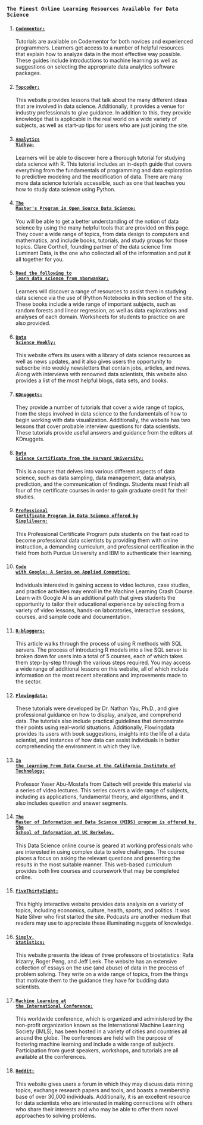 <b><h3><code>The Finest Online Learning Resources Available for Data Science</code></h3></b>


1. <b><h4><code><a href="https://codementor.io/community/topic/data-science">Codementor:</a></code></h4></b>
Tutorials are available on Codementor for both novices and experienced programmers. Learners get access to a number of helpful resources that explain how to analyze data in the most effective way possible. These guides include introductions to machine learning as well as suggestions on selecting the appropriate data analytics software packages.

2. <b><h4><code><a href="https://www.topcoder.com/community/data-science/data-science-tutorials/">Topcoder:</a></code></h4></b>
This website provides lessons that talk about the many different ideas that are involved in data science. Additionally, it provides a venue for industry professionals to give guidance. In addition to this, they provide knowledge that is applicable in the real world on a wide variety of subjects, as well as start-up tips for users who are just joining the site.

3. <b><h4><code><a href="https://www.analyticsvidhya.com/blog/2016/02/complete-tutorial-learn-data-science-scratch/">Analytics Vidhya:</a></code></h4></b>
Learners will be able to discover here a thorough tutorial for studying data science with R. This tutorial includes an in-depth guide that covers everything from the fundamentals of programming and data exploration to predictive modeling and the modification of data. There are many more data science tutorials accessible, such as one that teaches you how to study data science using Python.

4. <b><h4><code><a href="http://datasciencemasters.org/">The Master's Program in Open Source Data Science:</a></code></h4></b>
You will be able to get a better understanding of the notion of data science by using the many helpful tools that are provided on this page. They cover a wide range of topics, from data design to computers and mathematics, and include books, tutorials, and study groups for those topics. Clare Corthell, founding partner of the data science firm Luminant Data, is the one who collected all of the information and put it all together for you.

5. <b><h4><code><a href="http://learnds.com/">Read the following to learn data science from nborwankar:</a></code></h4></b>
Learners will discover a range of resources to assist them in studying data science via the use of IPython Notebooks in this section of the site. These books include a wide range of important subjects, such as random forests and linear regression, as well as data explorations and analyses of each domain. Worksheets for students to practice on are also provided.

6. <b><h4><code><a href="https://www.datascienceweekly.org/">Data Science Weekly:</a></code></h4></b>
This website offers its users with a library of data science resources as well as news updates, and it also gives users the opportunity to subscribe into weekly newsletters that contain jobs, articles, and news. Along with interviews with renowned data scientists, this website also provides a list of the most helpful blogs, data sets, and books.
7. <b><h4><code><a href="https://www.kdnuggets.com/2016/03/new-tutorials-section-r-python-data-visualization-data-science.html">KDnuggets:</a></code></h4></b>
They provide a number of tutorials that cover a wide range of topics, from the steps involved in data science to the fundamentals of how to begin working with data visualization. Additionally, the website has two lessons that cover probable interview questions for data scientists. These tutorials provide useful answers and guidance from the editors at KDnuggets.

8. <b><h4><code><a href="https://extension.harvard.edu/academics/professional-graduate-certificates/data-science-certificate">Data Science Certificate from the Harvard University:</a></code></h4></b>
This is a course that delves into various different aspects of data science, such as data sampling, data management, data analysis, prediction, and the communication of findings. Students must finish all four of the certificate courses in order to gain graduate credit for their studies.

9. <b><h4><code><a href="https://www.simplilearn.com/pgp-data-science-certification-bootcamp-program">Professional Certificate Program in Data Science offered by Simplilearn:</a></code></h4></b>
This Professional Certificate Program puts students on the fast road to become professional data scientists by providing them with online instruction, a demanding curriculum, and professional certification in the field from both Purdue University and IBM to authenticate their learning.

10. <b><h4><code><a href="https://developers.google.com/machine-learning/crash-course/">Code with Google: A Series on Applied Computing:</a></code></h4></b>
Individuals interested in gaining access to video lectures, case studies, and practice activities may enroll in the Machine Learning Crash Course. Learn with Google AI is an additional path that gives students the opportunity to tailor their educational experience by selecting from a variety of video lessons, hands-on laboratories, interactive sessions, courses, and sample code and documentation.

11. <b><h4><code><a href="https://www.r-bloggers.com/2015/12/tutorial-data-science-with-sql-server-r-services/">R-bloggers:</a></code></h4></b>
This article walks through the process of using R methods with SQL servers. The process of introducing R models into a live SQL server is broken down for users into a total of 5 courses, each of which takes them step-by-step through the various steps required. You may access a wide range of additional lessons on this website, all of which include information on the most recent alterations and improvements made to the sector.

12. <b><h4><code><a href="https://flowingdata.com/category/tutorials/">Flowingdata:</a></code></h4></b>
These tutorials were developed by Dr. Nathan Yau, Ph.D., and give professional guidance on how to display, analyze, and comprehend data. The tutorials also include practical guidelines that demonstrate their points using real-world situations. Additionally, Flowingdata provides its users with book suggestions, insights into the life of a data scientist, and instances of how data can assist individuals in better comprehending the environment in which they live.

13. <b><h4><code><a href="https://home.work.caltech.edu/telecourse?_gl=1*1w5ublj*_ga*MjU2OTYyOTIxLjE2NzM4NTM1MjQ.*_ga_CG9EYRX7VL*MTY3NTA2MTg1MC40LjAuMTY3NTA2MTg1MC42MC4wLjA.">In the Learning From Data Course at the California Institute of Technology:</a></code></h4></b>
Professor Yaser Abu-Mostafa from Caltech will provide this material via a series of video lectures. This series covers a wide range of subjects, including as applications, fundamental theory, and algorithms, and it also includes question and answer segments.

14. <b><h4><code><a href="https://ischoolonline.berkeley.edu/data-science/">The Master of Information and Data Science (MIDS) program is offered by the School of Information at UC Berkeley.</a></code></h4></b>
This Data Science online course is geared at working professionals who are interested in using complex data to solve challenges. The course places a focus on asking the relevant questions and presenting the results in the most suitable manner. This web-based curriculum provides both live courses and coursework that may be completed online.

15. <b><h4><code><a href="https://fivethirtyeight.com/">FiveThirtyEight:</a></code></h4></b>
This highly interactive website provides data analysis on a variety of topics, including economics, culture, health, sports, and politics. It was Nate Silver who first started the site. Podcasts are another medium that readers may use to appreciate these illuminating nuggets of knowledge.

16. <b><h4><code><a href="http://simplystatistics.org/">Simply, Statistics:</a></code></h4></b>
This website presents the ideas of three professors of biostatistics: Rafa Irizarry, Roger Peng, and Jeff Leek. The website has an extensive collection of essays on the use (and abuse) of data in the process of problem solving. They write on a wide range of topics, from the things that motivate them to the guidance they have for budding data scientists.
17. <b><h4><code><a href="https://2017.icml.cc/">Machine Learning at the International Conference:</a></code></h4></b>
This worldwide conference, which is organized and administered by the non-profit organization known as the International Machine Learning Society (IMLS), has been hosted in a variety of cities and countries all around the globe. The conferences are held with the purpose of fostering machine learning and include a wide range of subjects. Participation from guest speakers, workshops, and tutorials are all available at the conferences.

18. <b><h4><code><a href="https://www.reddit.com/r/MachineLearning/">Reddit:</a></code></h4></b>
This website gives users a forum in which they may discuss data mining topics, exchange research papers and tools, and boasts a membership base of over 30,000 individuals. Additionally, it is an excellent resource for data scientists who are interested in making connections with others who share their interests and who may be able to offer them novel approaches to solving problems.
